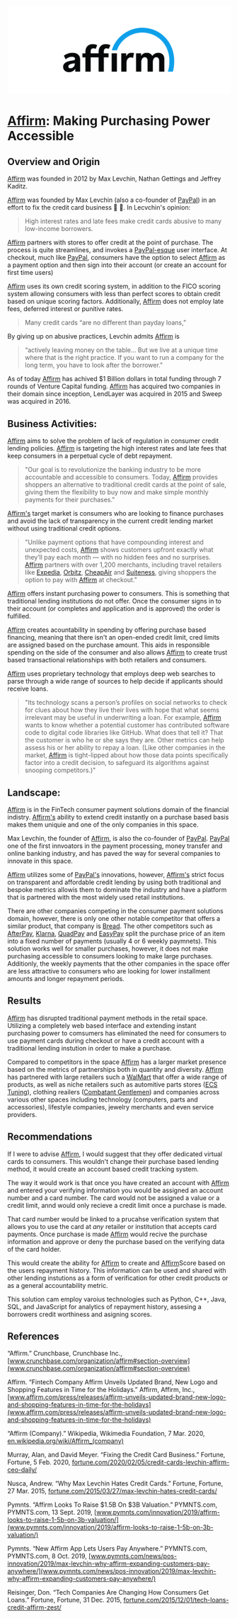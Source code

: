 [![Affirm_Logo](/images/affirm_logo.png)](https://www.affirm.com/)
# [Affirm](https://www.affirm.com/): Making Purchasing Power Accessible

## Overview and Origin

[Affirm](https://www.affirm.com/) was founded in 2012 by Max Levchin, Nathan Gettings and Jeffrey Kaditz. 

[Affirm](https://www.affirm.com/) was founded by Max Levchin (also a co-founder of [PayPal](https://www.paypal.com/us/home)) in an effort to fix the credit card business :clap: :raised_hands:. In Lecvchin's opinion:

> High interest rates and late fees make credit cards abusive to many low-income borrowers.

 [Affirm](https://www.affirm.com/) partners with stores to offer credit at the point of purchase. The process is quite streamlines, and invokes a [PayPal-esque](https://www.paypal.com/us/home) user interface. At checkout, much like [PayPal](https://www.paypal.com/us/home), consumers have the option to select [Affirm](https://www.affirm.com/) as a payment option and then sign into their account (or create an account for first time users)

 [Affirm](https://www.affirm.com/) uses its own credit scoring system, in addition to the FICO scoring system allowing consumers with less than perfect scores to obtain credit based on unique scoring factors. Additionally, [Affirm](https://www.affirm.com/) does not employ late fees, deferred interest or punitive rates.

> Many credit cards “are no different than payday loans,” 

By giving up on abusive practices, Levchin admits [Affirm](https://www.affirm.com/) is 
> “actively leaving money on the table… But we live at a unique time where that is the right practice. If you want to run a company for the long term, you have to look after the borrower." 

As of today [Affirm](https://www.affirm.com/) has achived $1 Billion dollars in total funding through 7 rounds of Venture Capital funding. [Affirm](https://www.affirm.com/) has acquired two companies in their domain since inception, LendLayer was acquired in 2015 and Sweep was acquired in 2016.


## Business Activities:

[Affirm](https://www.affirm.com/) aims to solve the problem of lack of regulation in consumer credit lending policies. [Affirm](https://www.affirm.com/) is targeting the high interest rates and late fees that keep consumers in a perpetual cycle of debt repayment.

>"Our goal is to revolutionize the banking industry to be more accountable and accessible to consumers. Today, [Affirm](https://www.affirm.com/) provides shoppers an alternative to traditional credit cards at the point of sale, giving them the flexibility to buy now and make simple monthly payments for their purchases." 

[Affirm's](https://www.affirm.com/) target market is consumers who are looking to finance purchases and avoid the lack of transparency in the current credit lending market without using traditional credit options.

>"Unlike payment options that have compounding interest and unexpected costs, [Affirm](https://www.affirm.com/) shows customers upfront exactly what they’ll pay each month — with no hidden fees and no surprises. [Affirm](https://www.affirm.com/) partners with over 1,200 merchants, including travel retailers like [Expedia](https://www.expedia.com/), [Orbitz](https://www.orbitz.com/), [CheapAir](https://www.cheapair.com/) and [Suiteness](https://www.suiteness.com/), giving shoppers the option to pay with [Affirm](https://www.affirm.com/) at checkout."

[Affirm](https://www.affirm.com/) offers instant purchasing power to consumers. This is something that traditional lending institutions do not offer. Once the consumer signs in to their account (or completes and application and is approved) the order is fulfilled. 

[Affirm](https://www.affirm.com/) creates acountability in spending by offering purchase based financing, meaning that there isn't an open-ended credit limit, cred limits are assigned based on the purchase amount. This aids in responsible spending on the side of the consumer and also allows [Affirm](https://www.affirm.com/) to create trust based transactional relationships with both retailers and consumers.

[Affirm](https://www.affirm.com/) uses proprietary technology that employs deep web searches to parse through a wide range of sources to help decide if applicants should receive loans. 

>"Its technology scans a person’s profiles on social networks to check for clues about how they live their lives with hope that what seems irrelevant may be useful in underwriting a loan. For example, [Affirm](https://www.affirm.com/) wants to know whether a potential customer has contributed software code to digital code libraries like GitHub. What does that tell it? That the customer is who he or she says they are. Other metrics can help assess his or her ability to repay a loan. (Like other companies in the market, [Affirm](https://www.affirm.com/) is tight-lipped about how those data points specifically factor into a credit decision, to safeguard its algorithms against snooping competitors.)"

## Landscape:

[Affirm](https://www.affirm.com/) is in the FinTech consumer payment solutions domain of the financial indistry. [Affirm's](https://www.affirm.com/) ability to extend credit instantly on a purchase based basis makes them uniquie and one of the only companies in this space.

Max Levchin, the founder of [Affirm](https://www.affirm.com/), is also the co-founder of [PayPal](https://www.paypal.com/us/home). [PayPal](https://www.paypal.com/us/home) one of the first innvoators in the payment processing, money transfer and online banking industry, and has paved the way for several companies to innovate in this space. 

[Affirm](https://www.affirm.com/) utilizes some of [PayPal's](https://www.paypal.com/us/home) innovations, however, [Affirm's](https://www.affirm.com/) strict focus on transparent and affordable credit lending by using both traditional and bespoke metrics allowis them to dominate the industry and have a platform that is partnered with the most widely used retail institutions.  

There are other companies competing in the consumer payment solutions domain, however, there is only one other notable competitor that offers a similar product, that company is [Bread](https://www.getbread.com/). The other competitors such as [AfterPay](https://www.afterpay.com/index), [Klarna](https://www.klarna.com/us/), [QuadPay](https://www.quadpay.com/) and [EasyPay](https://www.easypayfinance.com/) split the purchase price of an item into a fixed number of payments (usually 4 or 6 weekly paymnets). This solution works well for smaller purchases, however, it does not make purchasing accessible to consumers looking to make large purchases. Additionly, the weekly payments that the other companies in the space offer are less attractive to consumers who are looking for lower installment amounts and longer repayment periods.

## Results

[Affirm](https://www.affirm.com/) has disrupted traditional payment methods in the retail space. Utilizing a completely web based interface and extending instant purchasing power to comsumers has eliminated the need for consumers to use payment cards during checkout or have a credit account with a traditional lending instution in order to make a purchase. 

Compared to competitors in the space [Affirm](https://www.affirm.com/) has a larger market presence based on the metrics of partnerships both in quantity and diversity. [Affirm](https://www.affirm.com/) has partnered with large retailers such a [WalMart](https://www.walmart.com/) that offer a wide range of products, as well as niche retailers such as automitive parts stores ([ECS Tuning](https://www.ecstuning.com/)), clothing reailers ([Combatant Gentlemen](https://combatgent.com/)) and companies across various other spaces including technology (computers, parts and accessories), lifestyle companies, jewelry merchants and even service providers.

## Recommendations

If I were to advise [Affirm](https://www.affirm.com/), I would suggest that they offer dedicated virtual cards to consumers. This wouldn't change their purchase based lending method, it would create an account based credit tracking system.

The way it would work is that once you have created an account with [Affirm](https://www.affirm.com/) and entered your verifying information you would be assigned an account number and a card number. The card would not be assigned a value or a credit limit, annd would only recieve a credit limit once a purchase is made. 

That card number would be linked to a prucahse verification system that allows you to use the card at *any* retailer or institution that accepts card payments. Once purchase is made [Affirm](https://www.affirm.com/) would recive the purchase information and approve or deny the purchase based on the verifying data of the card holder. 

This would create the ability for [Affirm](https://www.affirm.com/) to create and [Affirm](https://www.affirm.com/)Score based on the users repayment history. This information can be used and shared with other lending instutions as a form of verification for other credit products or as a general accountability metric.

This solution cam employ varoius technologies such as Python, C++, Java, SQL, and JavaScript for analytics of repayment history, assesing a borrowers credit worthiness and asigning scores. 

## References

“Affirm.” Crunchbase, Crunchbase Inc., 
[www.crunchbase.com/organization/affirm#section-overview](www.crunchbase.com/organization/affirm#section-overview)

Affirm. “Fintech Company Affirm Unveils Updated Brand, New Logo and Shopping Features in Time for the Holidays.” Affirm, Affirm, Inc., 
[www.affirm.com/press/releases/affirm-unveils-updated-brand-new-logo-and-shopping-features-in-time-for-the-holidays](www.affirm.com/press/releases/affirm-unveils-updated-brand-new-logo-and-shopping-features-in-time-for-the-holidays)

“Affirm (Company).” Wikipedia, Wikimedia Foundation, 7 Mar. 2020, 
[en.wikipedia.org/wiki/Affirm_(company)](en.wikipedia.org/wiki/Affirm_(company))

Murray, Alan, and David Meyer. “Fixing the Credit Card Business.” Fortune, Fortune, 5 Feb. 2020, 
[fortune.com/2020/02/05/credit-cards-levchin-affirm-ceo-daily/](fortune.com/2020/02/05/credit-cards-levchin-affirm-ceo-daily/)

Nusca, Andrew. “Why Max Levchin Hates Credit Cards.” Fortune, Fortune, 27 Mar. 2015, 
[fortune.com/2015/03/27/max-levchin-hates-credit-cards/](fortune.com/2015/03/27/max-levchin-hates-credit-cards/)

Pymnts. “Affirm Looks To Raise $1.5B On $3B Valuation.” PYMNTS.com, PYMNTS.com, 13 Sept. 2019, 
[www.pymnts.com/innovation/2019/affirm-looks-to-raise-1-5b-on-3b-valuation/](www.pymnts.com/innovation/2019/affirm-looks-to-raise-1-5b-on-3b-valuation/)

Pymnts. “New Affirm App Lets Users Pay Anywhere.” PYMNTS.com, PYMNTS.com, 8 Oct. 2019, 
[www.pymnts.com/news/pos-innovation/2019/max-levchin-why-affirm-expanding-customers-pay-anywhere/](www.pymnts.com/news/pos-innovation/2019/max-levchin-why-affirm-expanding-customers-pay-anywhere/)

Reisinger, Don. “Tech Companies Are Changing How Consumers Get Loans.” Fortune, Fortune, 31 Dec. 2015, 
[fortune.com/2015/12/01/tech-loans-credit-affirm-zest/](fortune.com/2015/12/01/tech-loans-credit-affirm-zest/)
